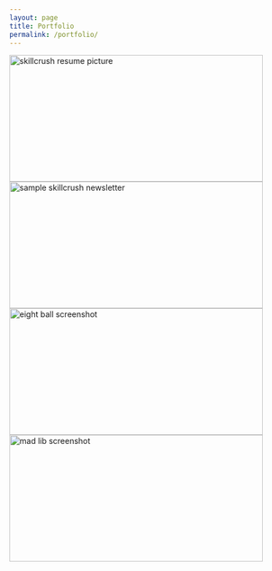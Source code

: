 ```yaml
---
layout: page
title: Portfolio
permalink: /portfolio/
---
```


<img src="https://s3.amazonaws.com/f.cl.ly/items/3E0t1i092C3A280Q021w/Screen%20Shot%202015-02-21%20at%204.11.30%20PM%20copy.png" alt="skillcrush resume picture" width="450" height="225">

<img src="https://s3.amazonaws.com/f.cl.ly/items/0A0Q0A3C3z411x3t0T2X/Screen%20Shot%202015-02-21%20at%203.43.35%20PM.png" alt="sample skillcrush newsletter" width="450" height="225">

<img src="https://s3.amazonaws.com/f.cl.ly/items/1T2M1z2x1M2U0d2u0B2z/Screen%20Shot%202015-03-17%20at%206.01.58%20PM.png" alt="eight ball screenshot" width="450" height="225">

<img src="https://s3.amazonaws.com/f.cl.ly/items/2Q1l361T1g1b3E0X1133/Screen%20Shot%202015-04-09%20at%209.54.39%20PM.png" alt="mad lib screenshot" width="450" height="225">